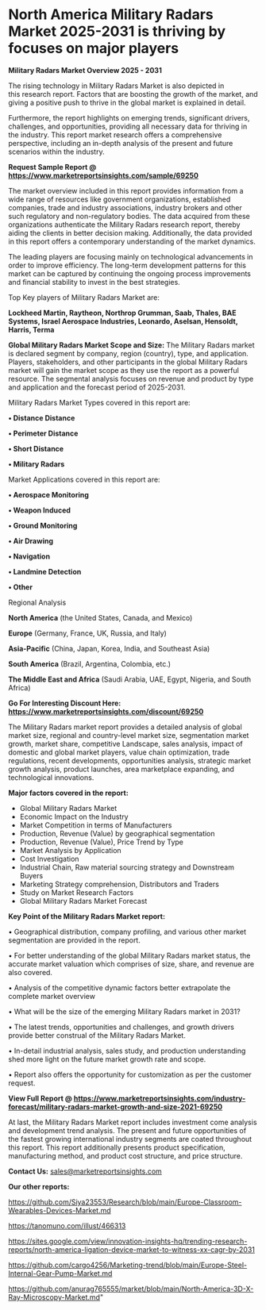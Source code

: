  # North America Military Radars Market 2025-2031 is thriving by focuses on major players

<Strong> Military Radars Market Overview 2025 - 2031</strong>

The rising technology in Military Radars Market is also depicted in this research report. Factors that are boosting the growth of the market, and giving a positive push to thrive in the global market is explained in detail.

Furthermore, the report highlights on emerging trends, significant drivers, challenges, and opportunities, providing all necessary data for thriving in the industry. This report market research offers a comprehensive perspective, including an in-depth analysis of the present and future scenarios within the industry.

<strong>Request Sample Report @ <a href=https://www.marketreportsinsights.com/sample/69250>https://www.marketreportsinsights.com/sample/69250</a></strong>

The market overview included in this report provides information from a wide range of resources like government organizations, established companies, trade and industry associations, industry brokers and other such regulatory and non-regulatory bodies. The data acquired from these organizations authenticate the Military Radars research report, thereby aiding the clients in better decision making. Additionally, the data provided in this report offers a contemporary understanding of the market dynamics.

The leading players are focusing mainly on technological advancements in order to improve efficiency. The long-term development patterns for this market can be captured by continuing the ongoing process improvements and financial stability to invest in the best strategies.

Top Key players of Military Radars Market are:

<strong>Lockheed Martin, Raytheon, Northrop Grumman, Saab, Thales, BAE Systems, Israel Aerospace Industries, Leonardo, Aselsan, Hensoldt, Harris, Terma</strong>

<strong><b>Global Military Radars Market Scope and Size:</b></strong>
The Military Radars market is declared segment by company, region (country), type, and application. Players, stakeholders, and other participants in the global Military Radars market will gain the market scope as they use the report as a powerful resource. The segmental analysis focuses on revenue and product by type and application and the forecast period of 2025-2031.

Military Radars Market Types covered in this report are:

<strong>• Distance Distance

• Perimeter Distance

• Short Distance

• Military Radars</strong>

Market Applications covered in this report are:

<strong>• Aerospace Monitoring

• Weapon Induced

• Ground Monitoring

• Air Drawing

• Navigation

• Landmine Detection

• Other</strong> 

Regional Analysis

<strong>North America</strong> (the United States, Canada, and Mexico)

<strong>Europe</strong> (Germany, France, UK, Russia, and Italy)

<strong>Asia-Pacific</strong> (China, Japan, Korea, India, and Southeast Asia)

<strong>South America</strong> (Brazil, Argentina, Colombia, etc.)

<strong>The Middle East and Africa</strong> (Saudi Arabia, UAE, Egypt, Nigeria, and South Africa)

<strong>Go For Interesting Discount Here: <a href=https://www.marketreportsinsights.com/discount/69250>https://www.marketreportsinsights.com/discount/69250</a></strong>

The Military Radars market report provides a detailed analysis of global market size, regional and country-level market size, segmentation market growth, market share, competitive Landscape, sales analysis, impact of domestic and global market players, value chain optimization, trade regulations, recent developments, opportunities analysis, strategic market growth analysis, product launches, area marketplace expanding, and technological innovations.

<strong><b>Major factors covered in the report:</b></strong>
<ul>
  <li>Global Military Radars Market </li>
  <li>Economic Impact on the Industry</li>
  <li>Market Competition in terms of Manufacturers</li>
  <li>Production, Revenue (Value) by geographical segmentation</li>
  <li>Production, Revenue (Value), Price Trend by Type</li>
  <li>Market Analysis by Application</li>
  <li>Cost Investigation</li>
  <li>Industrial Chain, Raw material sourcing strategy and Downstream Buyers</li>
  <li>Marketing Strategy comprehension, Distributors and Traders</li>
  <li>Study on Market Research Factors</li>
  <li>Global Military Radars Market Forecast</li>
</ul>

<strong><b>Key Point of the Military Radars Market report:</b></strong>

• Geographical distribution, company profiling, and various other market segmentation are provided in the report.

• For better understanding of the global Military Radars market status, the accurate market valuation which comprises of size, share, and revenue are also covered.

• Analysis of the competitive dynamic factors better extrapolate the complete market overview

• What will be the size of the emerging Military Radars market in 2031?

• The latest trends, opportunities and challenges, and growth drivers provide better construal of the Military Radars Market.

• In-detail industrial analysis, sales study, and production understanding shed more light on the future market growth rate and scope.

• Report also offers the opportunity for customization as per the customer request.

<strong><b>View Full Report @ <a href=https://www.marketreportsinsights.com/industry-forecast/military-radars-market-growth-and-size-2021-69250>https://www.marketreportsinsights.com/industry-forecast/military-radars-market-growth-and-size-2021-69250</a></b></strong>


At last, the Military Radars Market report includes investment come analysis and development trend analysis. The present and future opportunities of the fastest growing international industry segments are coated throughout this report. This report additionally presents product specification, manufacturing method, and product cost structure, and price structure.

<strong>Contact Us:</strong>
sales@marketreportsinsights.com

<strong>Our other reports:</strong>

<a href=https://github.com/Siya23553/Research/blob/main/Europe-Classroom-Wearables-Devices-Market.md>https://github.com/Siya23553/Research/blob/main/Europe-Classroom-Wearables-Devices-Market.md</a>

<a href=https://tanomuno.com/illust/466313>https://tanomuno.com/illust/466313</a>

<a href=https://sites.google.com/view/innovation-insights-hq/trending-research-reports/north-america-ligation-device-market-to-witness-xx-cagr-by-2031>https://sites.google.com/view/innovation-insights-hq/trending-research-reports/north-america-ligation-device-market-to-witness-xx-cagr-by-2031</a>

<a href=https://github.com/cargo4256/Marketing-trend/blob/main/Europe-Steel-Internal-Gear-Pump-Market.md>https://github.com/cargo4256/Marketing-trend/blob/main/Europe-Steel-Internal-Gear-Pump-Market.md</a>

<a href=https://github.com/anurag765555/market/blob/main/North-America-3D-X-Ray-Microscopy-Market.md>https://github.com/anurag765555/market/blob/main/North-America-3D-X-Ray-Microscopy-Market.md</a>"
